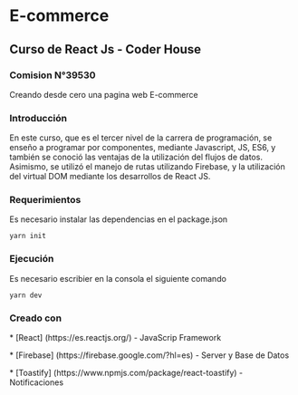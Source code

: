 <h1> E-commerce</h1>
<h2> Curso de React Js - Coder House </h2>
<h3> Comision N°39530 </h3>
<p>Creando desde cero una pagina web E-commerce</p>

<h3> Introducción </h3>
<p> En este curso, que es el tercer nivel de la carrera de programación, se enseño a programar por componentes, mediante Javascript, JS, ES6, y también se conoció las ventajas de la utilización del flujos de datos. Asimismo, se utilizó el manejo de rutas utilizando Firebase, y la utilización del virtual DOM mediante los desarrollos de React JS. </p>

<h3> Requerimientos </h3>
<p> Es necesario instalar las dependencias en el package.json </p>

```
yarn init
```

<h3> Ejecución </h3>
<p> Es necesario escribier en la consola el siguiente comando </p>

```
yarn dev
```

<h3> Creado con </h3>

<p> * [React] (https://es.reactjs.org/) - JavaScrip Framework </p>
<p> * [Firebase] (https://firebase.google.com/?hl=es) - Server y Base de Datos </p>
<p> * [Toastify] (https://www.npmjs.com/package/react-toastify) - Notificaciones </p>



